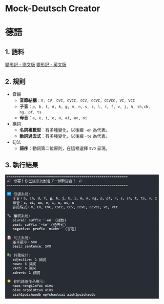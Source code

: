 # Mock-Deutsch Creator

# 德語
## 1. 語料
[變形記 - 德文版](https://www.projekt-gutenberg.org/kafka/verwandl/chap001.html)
[變形記 - 英文版](https://www.gutenberg.org/cache/epub/5200/pg5200.txt)
## 2. 規則
- 音韻
  - **音節結構**：`V, CV, CVC, CVCC, CCV, CCVC, CCVCC, VC, VCC`
  - **子音**：`p, b, t, d, k, g, m, n, s, z, l, r, f, v, j, h, sh,ch, ng, pf, ts`
  - **母音**：`a, e, i, o, u, ai, ao, oi`
- 構詞
  - **名詞複數型**：有多種變化，以後綴 `-en` 為代表。
  - **動詞過去式**：有多種變化，以後綴 `-te` 為代表。
- 句法
  - **語序**：動詞第二位原則，在這裡選擇 `SVO` 呈現。

## 3. 執行結果
![result](result.png)